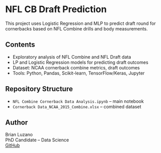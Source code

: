 # NFL CB Draft Prediction

This project uses Logistic Regression and MLP to predict 
draft round for cornerbacks based on NFL Combine drills and body 
measurements. 

## Contents

- Exploratory analysis of NFL Combine and NFL Draft data
- LP and Logistic Regression models for predicting draft outcomes
- Dataset: NCAA cornerback combine metrics, draft outcomes
- Tools: Python, Pandas, Scikit-learn, TensorFlow/Keras, Jupyter

## Repository Structure

- `NFL Combine Cornerback Data Analysis.ipynb` – main notebook
- `Cornerback Data_NCAA_2015_Combine.xlsx` – combined dataset

## Author

Brian Luzano  
PhD Candidate – Data Science  
[GitHub](https://github.com/Manila-Ryce)
